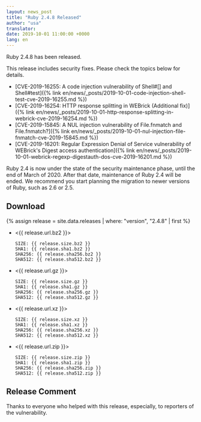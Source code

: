 ```yaml
---
layout: news_post
title: "Ruby 2.4.8 Released"
author: "usa"
translator:
date: 2019-10-01 11:00:00 +0000
lang: en
---
```


Ruby 2.4.8 has been released.

This release includes security fixes.
Please check the topics below for details.

* [CVE-2019-16255: A code injection vulnerability of Shell#[] and Shell#test]({% link en/news/_posts/2019-10-01-code-injection-shell-test-cve-2019-16255.md %})
* [CVE-2019-16254: HTTP response splitting in WEBrick (Additional fix)]({% link en/news/_posts/2019-10-01-http-response-splitting-in-webrick-cve-2019-16254.md %})
* [CVE-2019-15845: A NUL injection vulnerability of File.fnmatch and File.fnmatch?]({% link en/news/_posts/2019-10-01-nul-injection-file-fnmatch-cve-2019-15845.md %})
* [CVE-2019-16201: Regular Expression Denial of Service vulnerability of WEBrick's Digest access authentication]({% link en/news/_posts/2019-10-01-webrick-regexp-digestauth-dos-cve-2019-16201.md %})

Ruby 2.4 is now under the state of the security maintenance phase, until
the end of March of 2020.  After that date, maintenance of Ruby 2.4
will be ended. We recommend you start planning the migration to newer
versions of Ruby, such as 2.6 or 2.5.

## Download

{% assign release = site.data.releases | where: "version", "2.4.8" | first %}

* <{{ release.url.bz2 }}>

      SIZE: {{ release.size.bz2 }}
      SHA1: {{ release.sha1.bz2 }}
      SHA256: {{ release.sha256.bz2 }}
      SHA512: {{ release.sha512.bz2 }}

* <{{ release.url.gz }}>

      SIZE: {{ release.size.gz }}
      SHA1: {{ release.sha1.gz }}
      SHA256: {{ release.sha256.gz }}
      SHA512: {{ release.sha512.gz }}

* <{{ release.url.xz }}>

      SIZE: {{ release.size.xz }}
      SHA1: {{ release.sha1.xz }}
      SHA256: {{ release.sha256.xz }}
      SHA512: {{ release.sha512.xz }}

* <{{ release.url.zip }}>

      SIZE: {{ release.size.zip }}
      SHA1: {{ release.sha1.zip }}
      SHA256: {{ release.sha256.zip }}
      SHA512: {{ release.sha512.zip }}

## Release Comment

Thanks to everyone who helped with this release, especially, to reporters of the vulnerability.
